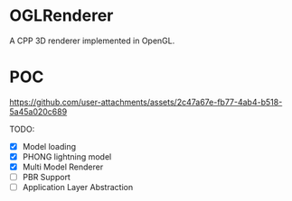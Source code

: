 # OGLRenderer

A CPP 3D renderer implemented in OpenGL.

# POC
https://github.com/user-attachments/assets/2c47a67e-fb77-4ab4-b518-5a45a020c689

TODO:
- [x] Model loading
- [x] PHONG lightning model
- [x] Multi Model Renderer
- [ ] PBR Support
- [ ] Application Layer Abstraction

